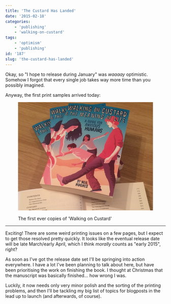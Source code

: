 ```yaml
---
title: 'The Custard Has Landed'
date: '2015-02-18'
categories:
    - 'publishing'
    - 'walking-on-custard'
tags:
    - 'optimism'
    - 'publishing'
id: '187'
slug: 'the-custard-has-landed'
---
```


Okay, so "I hope to release during January" was _waaaay_ optimistic. Somehow I forgot that every single job takes way more time than you possibly imagined.

Anyway, the first print samples arrived today:

<figure>

[![The samples have arrived!](images/Trimmed-Samples.png)](https://www.walkingoncustard.com/wp-content/uploads/2015/02/Trimmed-Samples.png)

<figcaption>

The first ever copies of 'Walking on Custard'

</figcaption>

</figure>

---

Exciting! There are some weird printing issues on a few pages, but I expect to get those resolved pretty quickly. It looks like the eventual release date will be late March/early April, which I think _morally_ counts as "early 2015", right?

As soon as I've got the release date set I'll be springing into action everywhere. I have a lot I've been planning to talk about here, but have been prioritising the work on finishing the book. I thought at Christmas that the manuscript was basically finished... how wrong I was.

Luckily, it now needs only very minor polish and the sorting of the printing problems, and then I'll be tackling my big list of topics for blogposts in the lead up to launch (and afterwards, of course).
